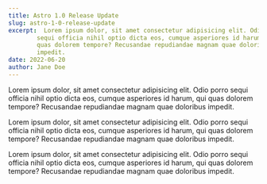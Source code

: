 ```yaml
---
title: Astro 1.0 Release Update
slug: astro-1-0-release-update
excerpt:  Lorem ipsum dolor, sit amet consectetur adipisicing elit. Odio porro
        sequi officia nihil optio dicta eos, cumque asperiores id harum, qui
        quas dolorem tempore? Recusandae repudiandae magnam quae doloribus
        impedit.
date: 2022-06-20
author: Jane Doe
---
```


Lorem ipsum dolor, sit amet consectetur adipisicing elit. Odio porro
sequi officia nihil optio dicta eos, cumque asperiores id harum, qui
quas dolorem tempore? Recusandae repudiandae magnam quae doloribus
impedit.

Lorem ipsum dolor, sit amet consectetur adipisicing elit. Odio porro
sequi officia nihil optio dicta eos, cumque asperiores id harum, qui
quas dolorem tempore? Recusandae repudiandae magnam quae doloribus
impedit.

Lorem ipsum dolor, sit amet consectetur adipisicing elit. Odio porro
sequi officia nihil optio dicta eos, cumque asperiores id harum, qui
quas dolorem tempore? Recusandae repudiandae magnam quae doloribus
impedit.